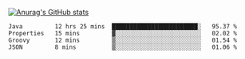 [![Anurag's GitHub stats](https://github-readme-stats.vercel.app/api?username=sebasphere&count_private=true&theme=tokyonight)](https://github.com/anuraghazra/github-readme-stats)

<!--START_SECTION:waka-->
```text
Java         12 hrs 25 mins  ████████████████████████░   95.37 % 
Properties   15 mins         ▓░░░░░░░░░░░░░░░░░░░░░░░░   02.02 % 
Groovy       12 mins         ▒░░░░░░░░░░░░░░░░░░░░░░░░   01.54 % 
JSON         8 mins          ▒░░░░░░░░░░░░░░░░░░░░░░░░   01.06 % 
```
<!--END_SECTION:waka-->
